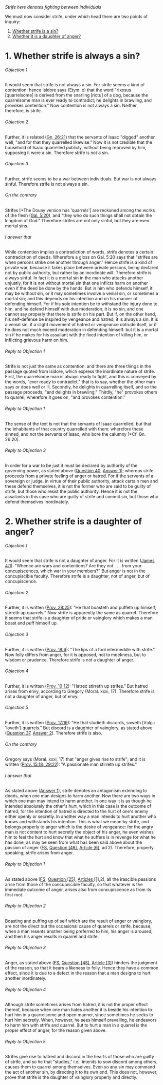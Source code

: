 *Strife here denotes fighting between individuals*

We must now consider strife, under which head there are two points of inquiry:  

1. [ Whether strife is a sin?](#1.%20Whether%20strife%20is%20always%20a%20sin?)
2. [ Whether it is a daughter of anger?](#2.%20Whether%20strife%20is%20a%20daughter%20of%20anger?)



# 1. Whether strife is always a sin? 

###### Objection 1
It would seem that strife is not always a sin. For strife seems a kind of contention: hence Isidore says (Etym. x) that the word "rixosus \[quarrelsome\] is derived from the snarling \[rictu\] of a dog, because the quarrelsome man is ever ready to contradict; he delights in brawling, and provokes contention." Now contention is not always a sin. Neither, therefore, is strife.  

###### Objection 2
Further, it is related ([Gn. 26:21](http://bible.gospelcom.net/bible?Gn++26:21)) that the servants of Isaac "digged" another well, "and for that they quarrelled likewise." Now it is not credible that the household of Isaac quarrelled publicly, without being reproved by him, supposing it were a sin. Therefore strife is not a sin.  

###### Objection 3
Further, strife seems to be a war between individuals. But war is not always sinful. Therefore strife is not always a sin.

###### On the contrary
Strifes \[\*The Douay version has 'quarrels'\] are reckoned among the works of the flesh ([Gal. 5:20](http://bible.gospelcom.net/bible?Gal++5:20)), and "they who do such things shall not obtain the kingdom of God." Therefore strifes are not only sinful, but they are even mortal sins.  

###### I answer that
While contention implies a contradiction of words, strife denotes a certain contradiction of deeds. Wherefore a gloss on Gal. 5:20 says that "strifes are when persons strike one another through anger." Hence strife is a kind of private war, because it takes place between private persons, being declared not by public authority, but rather by an inordinate will. Therefore strife is always sinful. In fact it is a mortal sin in the man who attacks another unjustly, for it is not without mortal sin that one inflicts harm on another even if the deed be done by the hands. But in him who defends himself, it may be without sin, or it may sometimes involve a venial sin, or sometimes a mortal sin; and this depends on his intention and on his manner of defending himself. For if his sole intention be to withstand the injury done to him, and he defend himself with due moderation, it is no sin, and one cannot say properly that there is strife on his part. But if, on the other hand, his self-defense be inspired by vengeance and hatred, it is always a sin. It is a venial sin, if a slight movement of hatred or vengeance obtrude itself, or if he does not much exceed moderation in defending himself: but it is a mortal sin if he makes for his assailant with the fixed intention of killing him, or inflicting grievous harm on him.  

###### Reply to Objection 1
Strife is not just the same as contention: and there are three things in the passage quoted from Isidore, which express the inordinate nature of strife. First, the quarrelsome man is always ready to fight, and this is conveyed by the words, "ever ready to contradict," that is to say, whether the other man says or does well or ill. Secondly, he delights in quarrelling itself, and so the passage proceeds, "and delights in brawling." Thirdly, "he" provokes others to quarrel, wherefore it goes on, "and provokes contention."  

###### Reply to Objection 1
The sense of the text is not that the servants of Isaac quarrelled, but that the inhabitants of that country quarrelled with them: wherefore these sinned, and not the servants of Isaac, who bore the calumny \[\*Cf. Gn. 26:20\].  

###### Reply to Objection 3
In order for a war to be just it must be declared by authority of the governing power, as stated above ([Question 40](40.%20War.md), [Answer 1](40.%20War.md#1.%20Whether%20it%20is%20always%20sinful%20to%20wage%20war?%20)); whereas strife proceeds from a private feeling of anger or hatred. For if the servants of a sovereign or judge, in virtue of their public authority, attack certain men and these defend themselves, it is not the former who are said to be guilty of strife, but those who resist the public authority. Hence it is not the assailants in this case who are guilty of strife and commit sin, but those who defend themselves inordinately.  




# 2. Whether strife is a daughter of anger? 

###### Objection 1
It would seem that strife is not a daughter of anger. For it is written ([James 4:1](http://bible.gospelcom.net/bible?James+4:1)): "Whence are wars and contentions? Are they not . . . from your concupiscences, which war in your members?" But anger is not in the concupiscible faculty. Therefore strife is a daughter, not of anger, but of concupiscence.  

###### Objection 2
Further, it is written ([Prov. 28:25](http://bible.gospelcom.net/bible?Prov++28:25)): "He that boasteth and puffeth up himself, stirreth up quarrels." Now strife is apparently the same as quarrel. Therefore it seems that strife is a daughter of pride or vainglory which makes a man boast and puff himself up.  

###### Objection 3
Further, it is written ([Prov. 18:6](http://bible.gospelcom.net/bible?Prov++18:6)): "The lips of a fool intermeddle with strife." Now folly differs from anger, for it is opposed, not to meekness, but to wisdom or prudence. Therefore strife is not a daughter of anger.  

###### Objection 4
Further, it is written ([Prov. 10:12](http://bible.gospelcom.net/bible?Prov++10:12)): "Hatred stirreth up strifes." But hatred arises from envy, according to Gregory (Moral. xxxi, 17). Therefore strife is not a daughter of anger, but of envy.  

###### Objection 5
Further, it is written ([Prov. 17:19](http://bible.gospelcom.net/bible?Prov++17:19)): "He that studieth discords, soweth \[Vulg.: 'loveth'\] quarrels." But discord is a daughter of vainglory, as stated above ([Question 37](37.%20Discord,%20Which%20Is%20Contrary%20to%20Peace.md), [Answer 2](37.%20Discord,%20Which%20Is%20Contrary%20to%20Peace.md#2.%20Whether%20discord%20is%20a%20daughter%20of%20vainglory?%20)). Therefore strife is also.  

###### On the contrary
Gregory says (Moral. xxxi, 17) that "anger gives rise to strife"; and it is written ([Prov. 15:18; 29:22](http://bible.gospelcom.net/bible?Prov++15:18;+29:22)): "A passionate man stirreth up strifes."  

###### I answer that
As stated above ([Answer 1](#1.%20Whether%20strife%20is%20always%20a%20sin?%20)), strife denotes an antagonism extending to deeds, when one man designs to harm another. Now there are two ways in which one man may intend to harm another. In one way it is as though he intended absolutely the other's hurt, which in this case is the outcome of hatred, for the intention of hatred is directed to the hurt of one's enemy either openly or secretly. In another way a man intends to hurt another who knows and withstands his intention. This is what we mean by strife, and belongs properly to anger which is the desire of vengeance: for the angry man is not content to hurt secretly the object of his anger, he even wishes him to feel the hurt and know that what he suffers is in revenge for what he has done, as may be seen from what has been said above about the passion of anger ([FS](../FS.html), [Question \[46\]](../FS/FS046.html#FSQ46OUTP1), [Article \[6\]](../FS/FS046.html#FSQ46A6THEP1), ad 2). Therefore, properly speaking, strife arises from anger.  

###### Reply to Objection 1
As stated above ([FS](../FS.html), [Question \[25\]](../FS/FS025.html#FSQ25OUTP1), [Articles \[1\]](../FS/FS025.html#FSQ25ATHEP1),2), all the irascible passions arise from those of the concupiscible faculty, so that whatever is the immediate outcome of anger, arises also from concupiscence as from its first root.  

###### Reply to Objection 2
Boasting and puffing up of self which are the result of anger or vainglory, are not the direct but the occasional cause of quarrels or strife, because, when a man resents another being preferred to him, his anger is aroused, and then his anger results in quarrel and strife.  

###### Reply to Objection 3
Anger, as stated above ([FS](../FS.html), [Question \[48\]](../FS/FS048.html#FSQ48OUTP1), [Article \[3\]](../FS/FS048.html#FSQ48A3THEP1)) hinders the judgment of the reason, so that it bears a likeness to folly. Hence they have a common effect, since it is due to a defect in the reason that a man designs to hurt another inordinately.  

###### Reply to Objection 4
Although strife sometimes arises from hatred, it is not the proper effect thereof, because when one man hates another it is beside his intention to hurt him in a quarrelsome and open manner, since sometimes he seeks to hurt him secretly. When, however, he sees himself prevailing, he endeavors to harm him with strife and quarrel. But to hurt a man in a quarrel is the proper effect of anger, for the reason given above.  

###### Reply to Objection 5
Strifes give rise to hatred and discord in the hearts of those who are guilty of strife, and so he that "studies," i.e., intends to sow discord among others, causes them to quarrel among themselves. Even so any sin may command the act of another sin, by directing it to its own end. This does not, however, prove that strife is the daughter of vainglory properly and directly.